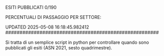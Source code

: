 ESITI PUBBLICATI 0/190 

PERCENTUALI DI PASSAGGIO PER SETTORE:

UPDATED 2025-05-08 16:18:45.982412
###################################################### 

Si tratta di un semplice script in python per controllare quando sono pubblicati gli esiti (ASN 2021, sesto quadrimestre).

